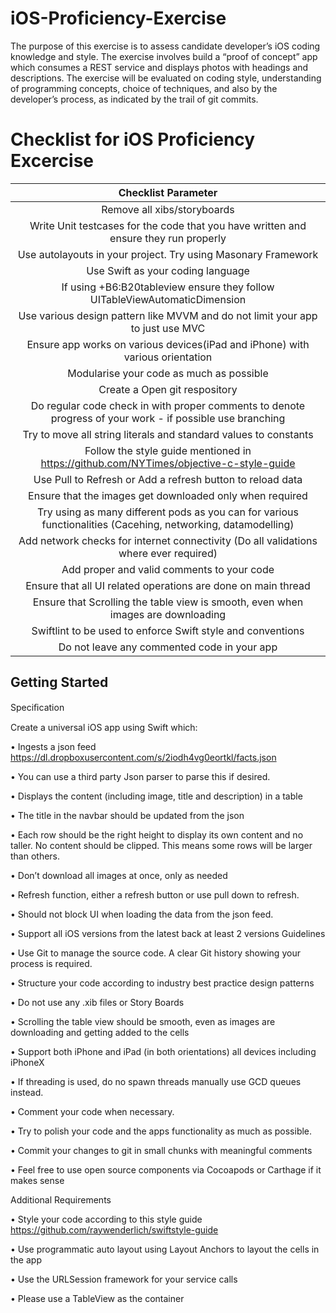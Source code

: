# iOS-Proficiency-Exercise



The purpose of this exercise is to assess candidate developer’s iOS coding knowledge and style. The exercise involves build a “proof of concept” app which consumes a REST service and displays photos with headings and descriptions. The exercise will be evaluated on coding style, understanding of programming concepts, choice of techniques, and also by the developer’s process, as indicated by the trail of git commits.


# Checklist for iOS Proficiency Excercise
| Checklist Parameter  | 
|:-------------:|
| Remove all xibs/storyboards |
| Write Unit testcases for the code that you have written and ensure they run properly |
| Use autolayouts in your project. Try using Masonary Framework |
| Use Swift as your coding language |
| If using +B6:B20tableview ensure they follow UITableViewAutomaticDimension |
| Use various design pattern like MVVM and do not limit your app to just use MVC |
| Ensure app works on various devices(iPad and iPhone) with various orientation |
| Modularise your code as much as possible |
| Create a Open git respository |
| Do regular code check in with proper comments to denote progress of your work - if possible use branching |
| Try to move all string literals and standard values to constants |
| Follow the style guide mentioned in  https://github.com/NYTimes/objective-c-style-guide |
| Use Pull to Refresh or Add a refresh button to reload data |
| Ensure that the images get downloaded only when required |
| Try using as many different pods as you can for various functionalities (Cacehing, networking, datamodelling) |
| Add network checks for internet connectivity (Do all validations where ever required) |
| Add proper and valid comments to your code |
| Ensure that all UI related operations are done on main thread |
| Ensure that Scrolling the table view is smooth, even when images are downloading  |
| Swiftlint to be used to enforce Swift style and conventions |
| Do not leave any commented code in your app |

## Getting Started

Speciﬁcation

Create a universal iOS app using Swift which:

• Ingests a json feed https://dl.dropboxusercontent.com/s/2iodh4vg0eortkl/facts.json

• You can use a third party Json parser to parse this if desired.

• Displays the content (including image, title and description) in a table

• The title in the navbar should be updated from the json

• Each row should be the right height to display its own content and no taller. No content should be clipped. This means some rows will be larger than others.

• Don’t download all images at once, only as needed

• Refresh function, either a refresh button or use pull down to refresh.

• Should not block UI when loading the data from the json feed.

• Support all iOS versions from the latest back at least 2 versions Guidelines

• Use Git to manage the source code. A clear Git history showing your process is required.

• Structure your code according to industry best practice design patterns

• Do not use any .xib files or Story Boards

• Scrolling the table view should be smooth, even as images are downloading and getting added to the cells

• Support both iPhone and iPad (in both orientations) all devices including iPhoneX

• If threading is used, do no spawn threads manually use GCD queues instead.

• Comment your code when necessary.

• Try to polish your code and the apps functionality as much as possible.

• Commit your changes to git in small chunks with meaningful comments

• Feel free to use open source components via Cocoapods or Carthage if it makes sense

Additional Requirements

• Style your code according to this style guide https://github.com/raywenderlich/swiftstyle-guide

• Use programmatic auto layout using Layout Anchors to layout the cells in the app

• Use the URLSession framework for your service calls

• Please use a TableView as the container
